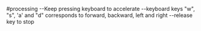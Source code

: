 #processing
--Keep pressing keyboard to accelerate
--keyboard keys "w", "s", 'a' and "d" corresponds to forward, backward, left and right
--release key to stop
